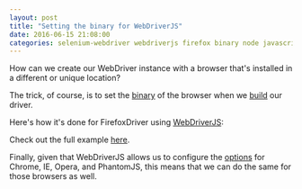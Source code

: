 ```yaml
---
layout: post
title: "Setting the binary for WebDriverJS"
date: 2016-06-15 21:08:00
categories: selenium-webdriver webdriverjs firefox binary node javascript
---
```


How can we create our WebDriver instance with a browser that's installed in a different or unique location?

The trick, of course, is to set the [binary](http://seleniumhq.github.io/selenium/docs/api/javascript/module/selenium-webdriver/firefox/binary_exports_Binary.html) of the browser when we [build](http://seleniumhq.github.io/selenium/docs/api/javascript/module/selenium-webdriver/index_exports_Builder.html) our driver.

Here's how it's done for FirefoxDriver using [WebDriverJS](http://seleniumhq.github.io/selenium/docs/api/javascript/index.html):

<script src="https://gist.github.com/remarkablemark/4c2592930c9fa185bb0f3cd60216a28c.js"></script>

Check out the full example [here](https://gist.github.com/remarkablemark/e56ce969c4d5fe81f7a639f519cb417b).

Finally, given that WebDriverJS allows us to configure the [options](http://seleniumhq.github.io/selenium/docs/api/javascript/module/selenium-webdriver/firefox/index_exports_Options.html) for Chrome, IE, Opera, and PhantomJS, this means that we can do the same for those browsers as well.
